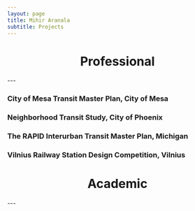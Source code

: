 ```yaml
---
layout: page
title: Mihir Aranala
subtitle: Projects
---
```




<center><h1>Professional </h1> </center>
---

### City of Mesa Transit Master Plan, City of Mesa


### Neighborhood Transit Study, City of Phoenix


### The RAPID Interurban Transit Master Plan, Michigan


### Vilnius Railway Station Design Competition, Vilnius


<center><h1>Academic </h1> </center>
---

### 

### 

### 